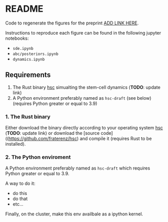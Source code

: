 # README
Code to regenerate the figures for the preprint [ADD LINK HERE](https://github.com/fraterenz/hsc-draft).

Instructions to reproduce each figure can be found in the following jupyter notebooks:
- `sde.ipynb`
- `abc/posteriors.ipynb`
- `dynamics.ipynb`

## Requirements
1. The Rust binary [hsc](https://github.com/fraterenz/hsc/releases) simualting the stem-cell dynamics (**TODO**: update link)
2. A Python environment preferably named as `hsc-draft` (see below) (requires Python greater or equal to 3.9)

### 1. The Rust binary
Either download the binary directly according to your operating system [hsc](https://github.com/fraterenz/hsc/releases) (**TODO**: update link) or download the [source code]((https://github.com/fraterenz/hsc) and compile it (requires Rust to be installed).

### 2. The Python enviroment
A Python environment preferably named as `hsc-draft` which requires Python greater or equal to 3.9.

A way to do it:
- do this
- do that
- etc...

Finally, on the cluster, make this env availbale as a ipython kernel.
